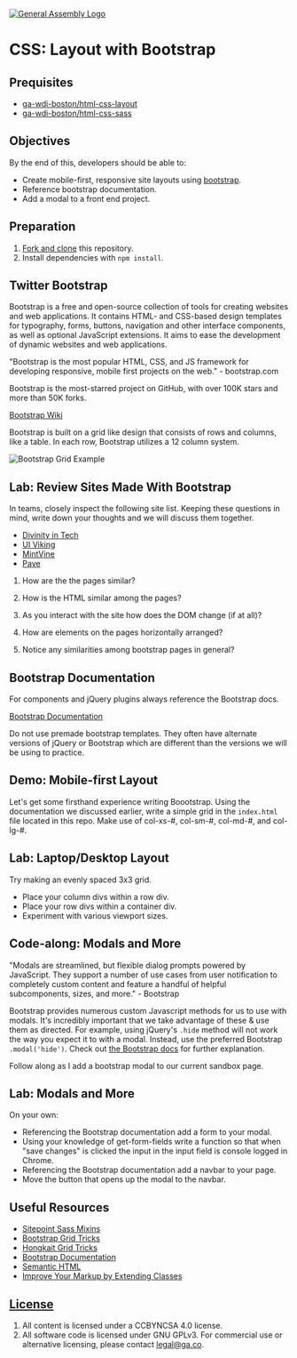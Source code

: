 [![General Assembly Logo](https://camo.githubusercontent.com/1a91b05b8f4d44b5bbfb83abac2b0996d8e26c92/687474703a2f2f692e696d6775722e636f6d2f6b6538555354712e706e67)](https://generalassemb.ly/education/web-development-immersive)

# CSS: Layout with Bootstrap

## Prequisites

-   [ga-wdi-boston/html-css-layout](https://git.generalassemb.ly/ga-wdi-boston/html-css-layout)
-   [ga-wdi-boston/html-css-sass](https://git.generalassemb.ly/ga-wdi-boston/html-css-sass)

## Objectives

By the end of this, developers should be able to:

-   Create mobile-first, responsive site layouts using
    [bootstrap](http://getbootstrap.com).
-   Reference bootstrap documentation.
-   Add a modal to a front end project.

## Preparation

1.  [Fork and clone](https://git.generalassemb.ly/ga-wdi-boston/meta/wiki/ForkAndClone)
    this repository.
1.  Install dependencies with `npm install`.

## Twitter Bootstrap

Bootstrap is a free and open-source collection of tools for creating websites
and web applications. It contains HTML- and CSS-based design templates for
typography, forms, buttons, navigation and other interface components, as
well as optional JavaScript extensions. It aims to ease the development of
dynamic websites and web applications.

"Bootstrap is the most popular HTML, CSS, and JS framework for developing
responsive, mobile first projects on the web." - bootstrap.com

Bootstrap is the most-starred project on GitHub, with over 100K stars and more
than 50K forks.

[Bootstrap Wiki](https://en.wikipedia.org/wiki/Bootstrap_(front-end_framework))

Bootstrap is built on a grid like design that consists of rows and columns, like
a table. In each row, Bootstrap utilizes a 12 column system.

![Bootstrap Grid Example](https://cloud.githubusercontent.com/assets/8379295/15674757/818a4ff2-270c-11e6-8ad3-9d5825f0c188.png)

## Lab: Review Sites Made With Bootstrap

In teams, closely inspect the following site list.  Keeping these questions in
mind, write down your thoughts and we will discuss them together.

-   [Divinity in Tech](http://divinityintech.com/)
-   [UI Viking](http://uiviking.com/)
-   [MintVine](https://mintvine.com/)
-   [Pave](http://pavingtheway.net/)

1.  How are the the pages similar?

1.  How is the HTML similar among the pages?

1.  As you interact with the site how does the DOM change (if at all)?

1.  How are elements on the pages horizontally arranged?

1.  Notice any similarities among bootstrap pages in general?

## Bootstrap Documentation

For components and jQuery plugins always reference the Bootstrap docs.

 [Bootstrap Documentation](http://getbootstrap.com/)

Do not use premade bootstrap templates. They often have alternate versions of
jQuery or Bootstrap which are different than the versions we will be using to
practice.

## Demo: Mobile-first Layout

Let's get some firsthand experience writing Boootstrap.  Using the
documentation we discussed earlier, write a simple grid in the `index.html` file
located in this repo.  Make use of col-xs-#, col-sm-#, col-md-#, and col-lg-#.

## Lab: Laptop/Desktop Layout

Try making an evenly spaced 3x3 grid.

-   Place your column divs within a row div.
-   Place your row divs within a container div.
-   Experiment with various viewport sizes.

## Code-along: Modals and More

"Modals are streamlined, but flexible dialog prompts powered by JavaScript. They support a number of use cases from user notification to completely custom content and feature a handful of helpful subcomponents, sizes, and more." - Bootstrap

Bootstrap provides numerous custom Javascript methods for us to use with modals. It's incredibly important that we take advantage of these & use them as directed. For example, using jQuery's `.hide` method will not work the way you expect it to with a modal. Instead, use the preferred Bootstrap `.modal('hide')`. Check out [the Bootstrap docs](https://getbootstrap.com/docs/3.3/javascript/#modals-methods) for further explanation.

Follow along as I add a bootstrap modal to our current sandbox page.

## Lab: Modals and More

On your own:

-   Referencing the Bootstrap documentation add a form to your
    modal.
-   Using your knowledge of get-form-fields write a function so that when "save changes"
    is clicked the input in the input field is console logged in Chrome.
-   Referencing the Bootstrap documentation add a navbar to your page.
-   Move the button that opens up the modal to the navbar.

## Useful Resources

-   [Sitepoint Sass Mixins](http://www.sitepoint.com/5-useful-sass-mixins-bootstrap/)
-   [Bootstrap Grid Tricks](http://willschenk.com/bootstrap-advanced-grid-tricks/)
-   [Hongkait Grid Tricks](http://www.hongkiat.com/blog/bootstrap-and-sass/)
-   [Bootstrap Documentation](http://getbootstrap.com/)
-   [Semantic HTML](http://stackoverflow.com/a/24765186/402618/)
-   [Improve Your Markup by Extending Classes](https://coderwall.com/p/wixovg/bootstrap-without-all-the-debt)

## [License](LICENSE)

1. All content is licensed under a CC­BY­NC­SA 4.0 license.
1. All software code is licensed under GNU GPLv3. For commercial use or
    alternative licensing, please contact legal@ga.co.
